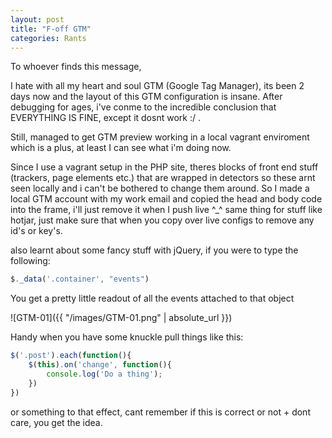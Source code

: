```yaml
---
layout: post
title: "F-off GTM"
categories: Rants
---
```


To whoever finds this message,

I hate with all my heart and soul GTM (Google Tag Manager), its been 2 days now and the layout of this GTM configuration is insane.
After debugging for ages, i've conme to the incredible conclusion that EVERYTHING IS FINE, except it dosnt work :/ .

Still, managed to get GTM preview working in a local vagrant enviroment which is a plus, at least I can see what i'm doing now.

Since I use a vagrant setup in the PHP site, theres blocks of front end stuff (trackers, page elements etc.) that are wrapped in detectors so these arnt seen locally and i can't be bothered to change them around.
So I made a local GTM account with my work email and copied the head and body code into the frame, i'll just remove it when I push live ^_^ same thing for stuff like hotjar, just make sure that when you copy over live configs to remove any id's or key's.

also learnt about some fancy stuff with jQuery, if you were to type the following:

```javascript
$._data('.container', "events")
```

You get a pretty little readout of all the events attached to that object

![GTM-01]({{ "/images/GTM-01.png" | absolute_url }})

Handy when you have some knuckle pull things like this:

```javascript
$('.post').each(function(){
    $(this).on('change', function(){
        console.log('Do a thing');
    })
})
```
or something to that effect, cant remember if this is correct or not + dont care, you get the idea.

